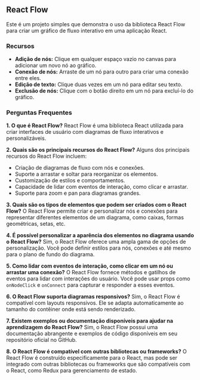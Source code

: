 ## React Flow

Este é um projeto simples que demonstra o uso da biblioteca React Flow para criar um gráfico de fluxo interativo em uma aplicação React.

### Recursos

- **Adição de nós:** Clique em qualquer espaço vazio no canvas para adicionar um novo nó ao gráfico.
- **Conexão de nós:** Arraste de um nó para outro para criar uma conexão entre eles.
- **Edição de texto:** Clique duas vezes em um nó para editar seu texto.
- **Exclusão de nós:** Clique com o botão direito em um nó para excluí-lo do gráfico.

### Perguntas Frequentes

**1. O que é React Flow?**
React Flow é uma biblioteca React utilizada para criar interfaces de usuário com diagramas de fluxo interativos e personalizáveis.

**2. Quais são os principais recursos do React Flow?**
Alguns dos principais recursos do React Flow incluem:

- Criação de diagramas de fluxo com nós e conexões.
- Suporte a arrastar e soltar para reorganizar os elementos.
- Customização de estilos e comportamentos.
- Capacidade de lidar com eventos de interação, como clicar e arrastar.
- Suporte para zoom e pan para diagramas grandes.

**3. Quais são os tipos de elementos que podem ser criados com o React Flow?**
O React Flow permite criar e personalizar nós e conexões para representar diferentes elementos de um diagrama, como caixas, formas geométricas, setas, etc.

**4. É possível personalizar a aparência dos elementos no diagrama usando o React Flow?**
Sim, o React Flow oferece uma ampla gama de opções de personalização. Você pode definir estilos para nós, conexões e até mesmo para o plano de fundo do diagrama.

**5. Como lidar com eventos de interação, como clicar em um nó ou arrastar uma conexão?**
O React Flow fornece métodos e gatilhos de eventos para lidar com interações do usuário. Você pode usar props como `onNodeClick` e `onConnect` para capturar e responder a esses eventos.

**6. O React Flow suporta diagramas responsivos?**
Sim, o React Flow é compatível com layouts responsivos. Ele se adapta automaticamente ao tamanho do contêiner onde está sendo renderizado.

**7. Existem exemplos ou documentação disponíveis para ajudar na aprendizagem do React Flow?**
Sim, o React Flow possui uma documentação abrangente e exemplos de código disponíveis em seu repositório oficial no GitHub.

**8. O React Flow é compatível com outras bibliotecas ou frameworks?**
O React Flow é construído especificamente para o React, mas pode ser integrado com outras bibliotecas ou frameworks que são compatíveis com o React, como Redux para gerenciamento de estado.
